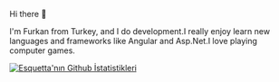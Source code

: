 Hi there  👋


I'm Furkan from Turkey, and I do  development.I really enjoy learn new languages and  frameworks like Angular and
Asp.Net.I love playing computer games.

[![Esquetta'nın Github İstatistikleri](https://github-readme-stats.vercel.app/api?username=Esquetta)](https://github.com/anuraghazra/github-readme-stats)



